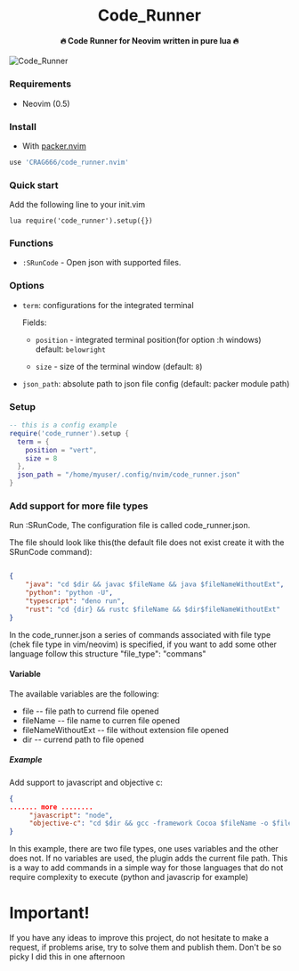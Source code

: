 <h1 align='center'>Code_Runner</h1>

<h4 align='center'>🔥 Code Runner for Neovim written in pure lua 🔥</h4>

![Code_Runner](https://i.ibb.co/gFRhLgr/screen-1628272271.png "Code Runner with python")

### Requirements

-   Neovim (0.5)

### Install

-   With [packer.nvim](https://github.com/wbthomason/packer.nvim)


```lua
use 'CRAG666/code_runner.nvim'
```
### Quick start

Add the following line to your init.vim

```vimscript
lua require('code_runner').setup({})
```

### Functions

-   `:SRunCode` - Open json  with supported files.


### Options

-   `term`: configurations for the integrated terminal

    Fields:

      - `position` - integrated terminal position(for option :h windows) default: `belowright`

      - `size` - size of the terminal window (default: `8`)

-   `json_path`: absolute path to json file config (default: packer module path)


### Setup

```lua
-- this is a config example
require('code_runner').setup {
  term = {
    position = "vert",
    size = 8
  },
  json_path = "/home/myuser/.config/nvim/code_runner.json"
}

```

### Add support for more file types
Run :SRunCode, The configuration file is called code_runner.json.

The file should look like this(the default file does not exist create it with the SRunCode command):

```` json

{
    "java": "cd $dir && javac $fileName && java $fileNameWithoutExt",
    "python": "python -U",
    "typescript": "deno run",
    "rust": "cd {dir} && rustc $fileName && $dir$fileNameWithoutExt"
}

````

In the code_runner.json a series of commands associated with file type (chek file type in vim/neovim) is specified, if you want to add some other language follow this structure "file_type": "commans"

#### Variable

The available variables are the following:

  * file  -- file path to currend file opened
  * fileName  -- file name to curren file opened
  * fileNameWithoutExt  -- file without extension file opened
  * dir  -- currend path to file opened

##### Example

Add support to javascript and objective c:

```` json
{
....... more ........
     "javascript": "node",
     "objective-c": "cd $dir && gcc -framework Cocoa $fileName -o $fileNameWithoutExt && $dir$fileNameWithoutExt"
}
````
In this example, there are two file types, one uses variables and the other does not. If no variables are used, the plugin adds the current file path. This is a way to add commands in a simple way for those languages that do not require complexity to execute (python and javascrip for example)

# Important!
If you have any ideas to improve this project, do not hesitate to make a request, if problems arise, try to solve them and publish them. Don't be so picky I did this in one afternoon
